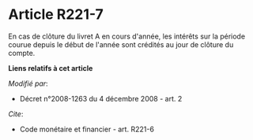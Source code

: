 # Article R221-7

En cas de clôture du livret A en cours d'année, les intérêts sur la période courue depuis le début de l'année sont crédités
au jour de clôture du compte.

**Liens relatifs à cet article**

_Modifié par_:

  - Décret n°2008-1263 du 4 décembre 2008 - art. 2

_Cite_:

  - Code monétaire et financier - art. R221-6
